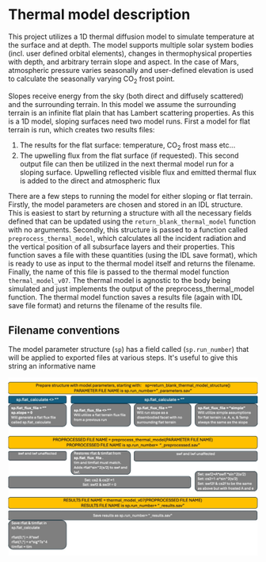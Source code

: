 # Thermal model description

This project utilizes a 1D thermal diffusion model to simulate temperature at the surface and at depth. The model supports multiple solar system bodies (incl. user defined orbital elements), changes in thermophysical properties with depth, and arbitrary terrain slope and aspect.  In the case of Mars, atmospheric pressure varies seasonally and user-defined elevation is used to calculate the seasonally varying CO<sub>2</sub> frost point.

Slopes receive energy from the sky (both direct and diffusely scattered) and the surrounding terrain. In this model we assume the surrounding terrain is an infinite flat plain that has Lambert scattering properties. As this is a 1D model, sloping surfaces need two model runs. First a model for flat terrain is run, which creates two results files:
1. The results for the flat surface: temperature, CO<sub>2</sub> frost mass etc...
2. The upwelling flux from the flat surface (if requested).
This second output file can then be utilized in the next thermal model run for a sloping surface.  Upwelling reflected visible flux and emitted thermal flux is added to the direct and atmospheric flux 

There are a few steps to running the model for either sloping or flat terrain.  Firstly, the model parameters are chosen and stored in an IDL structure. This is easiest to start by returning a structure with all the necessary fields defined that can be updated using the `return_blank_thermal_model` function with no arguments. Secondly, this structure is passed to a function called `preprocess_thermal_model`, which calculates all the incident radiation and the vertical position of all subsurface layers and their properties. This function saves a file with these quantities (using the IDL save format), which is ready to use as input to the thermal model itself and returns the filename.  Finally, the name of this file is passed to the thermal model function `thermal_model_v07`.  The thermal model is agnostic to the body being simulated and just implements the output of the preprocess_thermal_model function. The thermal model function saves a results file (again with IDL save file format) and returns the filename of the results file. 

## Filename conventions
The model parameter structure (`sp`) has a field called (`sp.run_number`) that will be applied to exported files at various steps.  It's useful to give this string an informative name 

 ![Thermal model flow chart](thermal_processing_logic.jpg)

